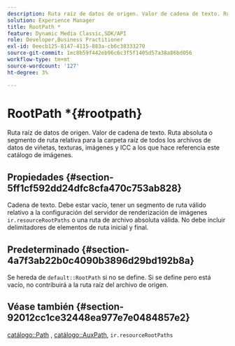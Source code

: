 ```yaml
---
description: Ruta raíz de datos de origen. Valor de cadena de texto. Ruta absoluta o segmento de ruta relativa para la carpeta raíz de todos los archivos de datos de viñetas, texturas, imágenes y ICC a los que hace referencia este catálogo de imágenes.
solution: Experience Manager
title: RootPath *
feature: Dynamic Media Classic,SDK/API
role: Developer,Business Practitioner
exl-id: 0eecb125-8147-4115-883a-cb6c38333270
source-git-commit: 1ec8b59f442eb96c6c3f5f1405d57a38a86bd056
workflow-type: tm+mt
source-wordcount: '127'
ht-degree: 3%

---
```


# RootPath *{#rootpath}

Ruta raíz de datos de origen. Valor de cadena de texto. Ruta absoluta o segmento de ruta relativa para la carpeta raíz de todos los archivos de datos de viñetas, texturas, imágenes y ICC a los que hace referencia este catálogo de imágenes.

## Propiedades {#section-5ff1cf592dd24dfc8cfa470c753ab828}

Cadena de texto. Debe estar vacío, tener un segmento de ruta válido relativo a la configuración del servidor de renderización de imágenes `ir.resourceRootPaths` o una ruta de archivo absoluta válida. No debe incluir delimitadores de elementos de ruta inicial y final.

## Predeterminado {#section-4a7f3ab22b0c4090b3896d29bd192b8a}

Se hereda de `default::RootPath` si no se define. Si se define pero está vacío, no contribuirá a la ruta raíz del archivo de origen.

## Véase también {#section-92012cc1ce32448ea977e7e0484857e2}

[catálogo::Path](../../../../../ir-api/material-cat/image-rendering-api-ref/c-ir-material-catalog/c-ir-material-data-reference/r-ir-path.md#reference-59ebb624250a4965ad1737578a2ab590) ,  [catálogo::AuxPath](../../../../../ir-api/material-cat/image-rendering-api-ref/c-ir-material-catalog/c-ir-material-data-reference/r-ir-auxpath.md#reference-943ad5ee3c3b4b06bbcbb005db0dc969),  `ir.resourceRootPaths`
